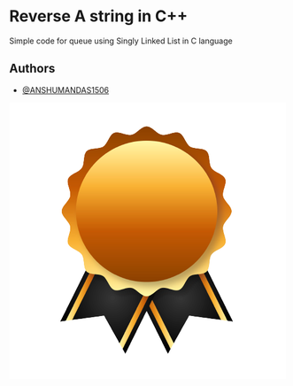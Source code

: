 
# Reverse A string in C++

Simple code for queue using Singly Linked List in C language


## Authors

- [@ANSHUMANDAS1506](https://github.com/ANSHUMANDAS1506)

![App Screenshot](./images/1st.png)